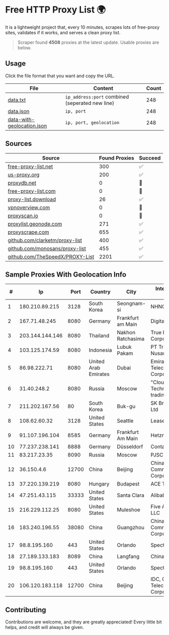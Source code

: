 
# Free HTTP Proxy List 🌍

It is a lightweight project that, every 10 minutes, scrapes lots of free-proxy sites, validates if it works, and serves a clean proxy list.


> Scraper found **4508** proxies at the latest update. Usable proxies are below.

## Usage

Click the file format that you want and copy the URL.


|File|Content|Count|
|----|-------|-----|
|[data.txt](https://raw.githubusercontent.com/themiralay/Proxy-List-World/master/data.txt)|`ip_address:port` combined (seperated new line)|248|
|[data.json](https://raw.githubusercontent.com/themiralay/Proxy-List-World/master/data.json)|`ip, port`|248|
|[data-with-geolocation.json](https://raw.githubusercontent.com/themiralay/Proxy-List-World/master/data-with-geolocation.json)|`ip, port, geolocation`|248|

## Sources

|Source|Found Proxies|Succeed|
|------|-------------|-------|
|[free-proxy-list.net](https://free-proxy-list.net)|300|✅|
|[us-proxy.org](https://www.us-proxy.org)|200|✅|
|[proxydb.net](http://proxydb.net)|0|🚫|
|[free-proxy-list.com](https://free-proxy-list.com/?page=&port=&type%5B%5D=http&type%5B%5D=https&up_time=0&search=Search)|0|🚫|
|[proxy-list.download](https://www.proxy-list.download/HTTP)|26|✅|
|[vpnoverview.com](https://vpnoverview.com/privacy/anonymous-browsing/free-proxy-servers)|0|🚫|
|[proxyscan.io](https://www.proxyscan.io)|0|🚫|
|[proxylist.geonode.com](https://proxylist.geonode.com/api/proxy-list?limit=300&page=1&sort_by=lastChecked&sort_type=desc&protocols=http,https)|271|✅|
|[proxyscrape.com](https://api.proxyscrape.com/v2/?request=displayproxies&protocol=http&timeout=10000&country=all&ssl=all&anonymity=all)|655|✅|
|[github.com/clarketm/proxy-list](https://raw.githubusercontent.com/clarketm/proxy-list/master/proxy-list-raw.txt)|400|✅|
|[github.com/monosans/proxy-list](https://raw.githubusercontent.com/monosans/proxy-list/main/proxies/http.txt)|455|✅|
|[github.com/TheSpeedX/PROXY-List](https://raw.githubusercontent.com/TheSpeedX/PROXY-List/master/http.txt)|2201|✅|


## Sample Proxies With Geolocation Info

|#|Ip|Port|Country|City|Internet Service Provider|
|-|--|----|-------|----|-------------------------|
|1|180.210.89.215|3128|South Korea|Seongnam-si|NHNCLOUD|
|2|167.71.48.245|8080|Germany|Frankfurt am Main|DigitalOcean, LLC|
|3|203.144.144.146|8080|Thailand|Nakhon Ratchasima|True Internet Corporation CO. Ltd.|
|4|103.125.174.59|8080|Indonesia|Lubuk Pakam|PT Trinity Teknologi Nusantara|
|5|86.98.222.71|8080|United Arab Emirates|Dubai|Emirates Telecommunications Corporation|
|6|31.40.248.2|8080|Russia|Moscow|"Cloud Technologies" LLC trading as Cloud.ru|
|7|211.202.167.56|80|South Korea|Buk-gu|SK Broadband Co Ltd|
|8|108.62.60.32|3128|United States|Seattle|Leaseweb USA, Inc.|
|9|91.107.196.104|8585|Germany|Frankfurt Am Main|Hetzner Online AG|
|10|77.237.238.141|8888|Germany|Düsseldorf|Contabo GmbH|
|11|83.217.23.35|8090|Russia|Moscow|PJSC Rostelecom|
|12|36.150.4.6|12700|China|Beijing|China Mobile Communications Corporation|
|13|37.220.139.219|8080|Hungary|Budapest|ACE Telecom Kft|
|14|47.251.43.115|33333|United States|Santa Clara|Alibaba Cloud LLC|
|15|216.229.112.25|8080|United States|Muleshoe|Five Area Systems, LLC|
|16|183.240.196.55|38080|China|Guangzhou|China Mobile Communications Corporation|
|17|98.8.195.160|443|United States|Orlando|Spectrum|
|18|27.189.133.183|8089|China|Langfang|Chinanet|
|19|98.8.195.160|443|United States|Orlando|Spectrum|
|20|106.120.183.118|12700|China|Beijing|IDC, China Telecommunications Corporation|



## Contributing

Contributions are welcome, and they are greatly appreciated! Every
little bit helps, and credit will always be given.

